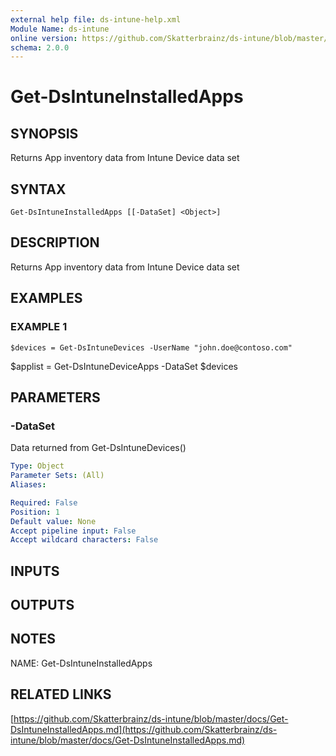 ```yaml
---
external help file: ds-intune-help.xml
Module Name: ds-intune
online version: https://github.com/Skatterbrainz/ds-intune/blob/master/docs/Get-DsIntuneInstalledApps.md
schema: 2.0.0
---
```


# Get-DsIntuneInstalledApps

## SYNOPSIS
Returns App inventory data from Intune Device data set

## SYNTAX

```
Get-DsIntuneInstalledApps [[-DataSet] <Object>]
```

## DESCRIPTION
Returns App inventory data from Intune Device data set

## EXAMPLES

### EXAMPLE 1
```
$devices = Get-DsIntuneDevices -UserName "john.doe@contoso.com"
```

$applist = Get-DsIntuneDeviceApps -DataSet $devices

## PARAMETERS

### -DataSet
Data returned from Get-DsIntuneDevices()

```yaml
Type: Object
Parameter Sets: (All)
Aliases:

Required: False
Position: 1
Default value: None
Accept pipeline input: False
Accept wildcard characters: False
```

## INPUTS

## OUTPUTS

## NOTES
NAME: Get-DsIntuneInstalledApps

## RELATED LINKS

[https://github.com/Skatterbrainz/ds-intune/blob/master/docs/Get-DsIntuneInstalledApps.md](https://github.com/Skatterbrainz/ds-intune/blob/master/docs/Get-DsIntuneInstalledApps.md)

